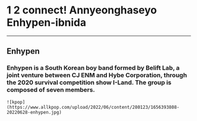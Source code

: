 # 1 2 connect! Annyeonghaseyo Enhypen-ibnida
-------------------
## Enhypen
### Enhypen is a South Korean boy band formed by Belift Lab, a joint venture between CJ ENM and Hybe Corporation, through the 2020 survival competition show I-Land. The group is composed of seven members.
	![kpop](https://www.allkpop.com/upload/2022/06/content/280123/1656393808-20220628-enhypen.jpg)
	
